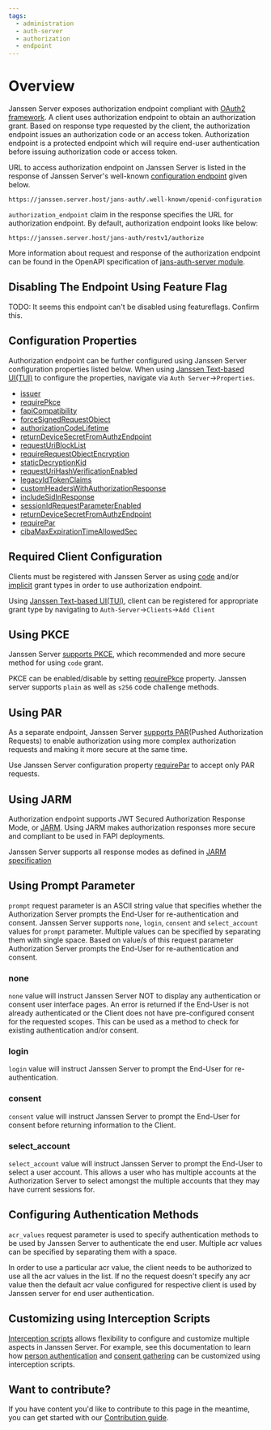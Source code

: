 ```yaml
---
tags:
  - administration
  - auth-server
  - authorization
  - endpoint
---
```


# Overview

Janssen Server exposes authorization endpoint compliant with [OAuth2 framework](https://www.rfc-editor.org/rfc/rfc6749#section-3.1).
A client uses authorization endpoint to obtain an authorization grant. Based on response type requested by the client, 
the authorization endpoint issues an authorization code or an access token. Authorization endpoint is a protected endpoint
which will require end-user authentication before issuing authorization code or access token.

URL to access authorization endpoint on Janssen Server is listed in the response of Janssen Server's well-known
[configuration endpoint](./configuration.md) given below.

```text
https://janssen.server.host/jans-auth/.well-known/openid-configuration
```

`authorization_endpoint` claim in the response specifies the URL for authorization endpoint. By default, authorization 
endpoint looks like below:

```
https://janssen.server.host/jans-auth/restv1/authorize
```

More information about request and response of the authorization endpoint can be found in the OpenAPI specification 
of [jans-auth-server module](https://gluu.org/swagger-ui/?url=https://raw.githubusercontent.com/JanssenProject/jans/vreplace-janssen-version/jans-auth-server/docs/swagger.yaml#/Authorization).

## Disabling The Endpoint Using Feature Flag

TODO: It seems this endpoint can't be disabled using featureflags. Confirm this.


## Configuration Properties

Authorization endpoint can be further configured using Janssen Server configuration properties listed below. When using
[Janssen Text-based UI(TUI)](../../config-guide/tui.md) to configure the properties,
navigate via `Auth Server`->`Properties`.

- [issuer](../../reference/json/properties/janssenauthserver-properties.md#issuer)
- [requirePkce](../../reference/json/properties/janssenauthserver-properties.md#requirepkce)
- [fapiCompatibility](../../reference/json/properties/janssenauthserver-properties.md#fapicompatibility)
- [forceSignedRequestObject](../../reference/json/properties/janssenauthserver-properties.md#forcesignedrequestobject)
- [authorizationCodeLifetime](../../reference/json/properties/janssenauthserver-properties.md#authorizationcodelifetime)
- [returnDeviceSecretFromAuthzEndpoint](../../reference/json/properties/janssenauthserver-properties.md#returndevicesecretfromauthzendpoint)
- [requestUriBlockList](../../reference/json/properties/janssenauthserver-properties.md#requesturiblocklist)
- [requireRequestObjectEncryption](../../reference/json/properties/janssenauthserver-properties.md#requirerequestobjectencryption)
- [staticDecryptionKid](../../reference/json/properties/janssenauthserver-properties.md#staticdecryptionkid)
- [requestUriHashVerificationEnabled](../../reference/json/properties/janssenauthserver-properties.md#requesturihashverificationenabled)
- [legacyIdTokenClaims](../../reference/json/properties/janssenauthserver-properties.md#legacyidtokenclaims)
- [customHeadersWithAuthorizationResponse](../../reference/json/properties/janssenauthserver-properties.md#customheaderswithauthorizationresponse)
- [includeSidInResponse](../../reference/json/properties/janssenauthserver-properties.md#includesidinresponse)
- [sessionIdRequestParameterEnabled](../../reference/json/properties/janssenauthserver-properties.md#sessionidrequestparameterenabled)
- [returnDeviceSecretFromAuthzEndpoint](../../reference/json/properties/janssenauthserver-properties.md#returndevicesecretfromauthzendpoint)
- [requirePar](../../reference/json/properties/janssenauthserver-properties.md#requirepar)
- [cibaMaxExpirationTimeAllowedSec](../../reference/json/properties/janssenauthserver-properties.md#cibamaxexpirationtimeallowedsec)

## Required Client Configuration

Clients must be registered with Janssen Server as using [code](https://www.rfc-editor.org/rfc/rfc6749#section-4.1) 
and/or [implicit](https://www.rfc-editor.org/rfc/rfc6749#section-4.2) grant types in order to use authorization endpoint.

Using [Janssen Text-based UI(TUI)](../../config-guide/tui.md), client can be registered for appropriate grant type by
navigating to `Auth-Server`->`Clients`->`Add Client`

## Using PKCE

Janssen Server [supports PKCE](../oauth-features/pkce.md), which recommended and more secure method for using `code`
grant. 

PKCE can be enabled/disable by setting [requirePkce](../../reference/json/properties/janssenauthserver-properties.md#requirepkce)
property. Janssen server supports `plain` as well as `s256` code challenge methods. 

## Using PAR

As a separate endpoint, Janssen Server [supports PAR](../oauth-features/par.md)(Pushed Authorization Requests) to enable authorization using 
more complex authorization requests and making it more secure at the same time. 

Use Janssen Server configuration property [requirePar](../../reference/json/properties/janssenauthserver-properties.md#requirepar)
to accept only PAR requests. 

## Using JARM

Authorization endpoint supports JWT Secured Authorization Response Mode, or [JARM](../openid-features/jarm.md). Using 
JARM makes authorization responses more secure and compliant to be used in FAPI deployments. 

Janssen Server supports all response modes as defined in [JARM specification](https://openid.net//specs/openid-financial-api-jarm.html#response-encoding) 

## Using Prompt Parameter

`prompt` request parameter is an ASCII string value that specifies whether the Authorization Server prompts the End-User
for re-authentication and consent. Janssen Server supports `none`, `login`, `consent` and `select_account` values for
`prompt` parameter. Multiple values can be specified by separating them with single space. Based on value/s of this 
request parameter Authorization Server prompts the End-User for re-authentication and consent. 

### none

`none` value will instruct Janssen Server NOT to display any authentication or consent user interface pages. 
An error is returned if the End-User is not already authenticated or the Client does not have pre-configured consent for
the requested scopes. This can be used as a method to check for existing authentication and/or consent.

### login

`login` value will instruct Janssen Server to prompt the End-User for re-authentication.

### consent

`consent` value will instruct Janssen Server to prompt the End-User for consent before returning information to the 
Client.

### select_account

`select_account` value will instruct Janssen Server to prompt the End-User to select a user account. This allows a user
who has multiple accounts at the Authorization Server to select amongst the multiple accounts that they may have current
sessions for.

## Configuring Authentication Methods

`acr_values` request parameter is used to specify authentication methods to be used by Janssen Server to authenticate
the end user. Multiple acr values can be specified by separating them with a space.

In order to use a particular acr value, the client needs to be authorized to use all the acr values in the list. If no
the request doesn't specify any acr value then the default acr value configured for respective client is used by Janssen
server for end user authentication.

## Customizing using Interception Scripts

[Interception scripts](../../developer/interception-scripts.md) allows
flexibility to configure and customize multiple aspects in Janssen Server. For example, see this documentation to learn
how [person authentication](../../developer/scripts/person-authentication.md)
and [consent gathering](../../developer/scripts/consent-gathering.md) can be 
customized using interception scripts.

## Want to contribute?

If you have content you'd like to contribute to this page in the meantime, you can get started with our [Contribution guide](https://docs.jans.io/head/CONTRIBUTING/).